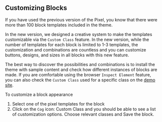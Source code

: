 ## Customizing Blocks

If you have used the previous version of the Pixel, you know that there were more than 100 block templates included in the theme.

In the new version, we designed a creative system to make the templates customizable via the `Custom Class` feature. In the new version, while the number of templates for each block is limited to 1-3 templates, the customization and combinations are countless and you can customize buttons, designs, and sizes in all blocks with this new feature. 

The best way to discover the possibilities and combinations is to install the theme with sample content and check how different instances of blocks are made. 
If you are comfortable using the browser `Inspect Element` feature, you can also check the `Custom Class` used for a specific class on the [demo site](http://pixel9.killerwhalesoft.com).

To customize a block appearance
1. Select one of the pixel templates for the block
2. Click on the `Cog` icon: Custom Class and you should be able to see a list of customization options. Choose relevant classes and Save the block.
